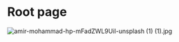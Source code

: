 # Root page

![amir-mohammad-hp-mFadZWL9UiI-unsplash (1) (1).jpg](/amir-mohammad-hp-mFadZWL9UiI-unsplash%20\(1\)%20\(1\).jpg)
